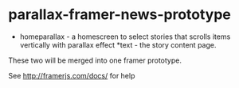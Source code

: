 # parallax-framer-news-prototype

* homeparallax - a homescreen to select stories that scrolls items vertically with parallax effect
*text - the story content page.


These two will be merged into one framer prototype.

See http://framerjs.com/docs/ for help
